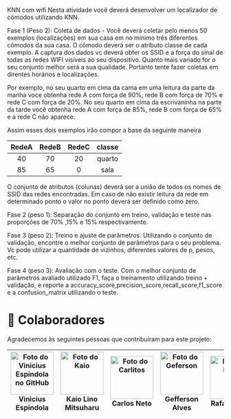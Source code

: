 KNN com wifi
Nesta atividade você deverá desenvolver um localizador de cômodos utilizando KNN.



Fase 1 (Peso 2): Coleta de dados - Você deverá coletar pelo menos 50 exemplos (localizações) em sua casa em no mínimo três diferentes cômodos da sua casa. O cômodo deverá ser o atributo classe de cada exemplo. A captura dos dados vc deverá obter os SSID e a força do sinal de todas as redes WIFI visíveis ao seu dispositivo. Quanto mais variado for o seu conjunto melhor será a sua qualidade. Portanto tente fazer coletas em direntes horários e localizações.



Por exemplo, no seu quarto em cima da cama em uma leitura da parte da manha voce obtenha rede A com força de 90%, rede B com força de 70% e rede C com força de 20%.  No seu quarto em cima da escrivaninha na parte da tarde você obtenha rede A com força de 85%, rede B com força de 65% e a rede C não aparece.



Assim esses dois exemplos irão compor a base da seguinte maneira


| RedeA 	| RedeB 	| RedeC 	| classe 	|
|:-----:	|:-----:	|:-----:	|:------:	|
|   40  	|   70  	|   20  	| quarto 	|
|   85  	|   65  	|   0   	|  sala  	|







O conjunto de atributos (colunas) deverá ser a união de todos os nomes de SSID das redes encontradas. Em caso de não existir leitura da rede em determinado ponto o valor no ponto deverá ser definido como zero.





Fase 2 (peso 1): Separação do conjunto em treino, validação e teste nas proporções de 70% ,15%  e 15% respectivamente. 



Fase 3 (peso 2): Treino e ajuste de parâmetros.  Utilizando o conjunto de validação, encontre o melhor  conjunto de parâmetros para o seu problema. Vc pode utilizar a quantidade de vizinhos, diferentes valores de p, pesos, etc. 





Fase 4 (peso 3): Avaliação com o teste. Com o melhor conjunto de parâmetros avaliado utilizado F1, faça o treinamento utilizando treino + validação, e reporte a accuracy_score,precision_score,recall_score,f1_score e a confusion_matrix utilizando o teste.  


# 🤝 Colaboradores

Agradecemos às seguintes pessoas que contribuíram para este projeto:


| <img  src="https://avatars.githubusercontent.com/u/41531003?v=4"  width="100px;"  alt="Foto do Vinicius Espindola no GitHub"/><br>  Vinicius Espindola 	| <img src="https://avatars.githubusercontent.com/u/43382610?v=4" width="100px;" alt="Foto do Kaio"/><br> Kaio Lino Mitsuharu 	| <img src="https://avatars.githubusercontent.com/u/43504729?v=4" width="100px;" alt="Foto do Carlitos"/><br> Carlos Neto 	| <img src="https://avatars.githubusercontent.com/u/69649310?v=4" width="100px;" alt="Foto do Geferson"/><br> Gefferson Alves 	| <img src="https://avatars.githubusercontent.com/u/40043611?v=4" width="100px;" alt="Foto do Rafel"/><br> Rafael Junio 	|
|--------------------------------------------------------------------------------------------------------------------------------------------------------	|:---------------------------------------------------------------------------------------------------------------------------:	|-------------------------------------------------------------------------------------------------------------------------	|-----------------------------------------------------------------------------------------------------------------------------	|-----------------------------------------------------------------------------------------------------------------------	|

[comment]: <> (<table>)

[comment]: <> (<tr>)

[comment]: <> (<td  align="center">)

[comment]: <> (<a  href="#">)

[comment]: <> (<img  src="https://avatars2.githubusercontent.com/u/41531003?s=460&v=4"  width="100px;"  alt="Foto do Vinicius Espindola no GitHub"/><br>)

[comment]: <> (<sub>)

[comment]: <> (<b>Vinicius Espindola</b>)

[comment]: <> (</sub>)

[comment]: <> (</a>)

[comment]: <> (</td>)


[comment]: <> (<td align="center">)

[comment]: <> (<a href="#">)

[comment]: <> (<img src="https://avatars.githubusercontent.com/u/43382610?v=4" width="100px;" alt="Foto do Mark Zuckerberg"/><br>)

[comment]: <> (<sub>)

[comment]: <> (<b>Kaio Lino Mitsuharu</b>)

[comment]: <> (</sub>)

[comment]: <> (</a>)

[comment]: <> (</td>)

[comment]: <> (<td align="center">)

[comment]: <> (<a href="#">)

[comment]: <> (<img src="https://avatars.githubusercontent.com/u/43504729?v=4" width="100px;" alt="Foto do Carlitos"/><br>)

[comment]: <> (<sub>)

[comment]: <> (<b>Carlos Neto</b>)

[comment]: <> (</sub>)

[comment]: <> (</a>)

[comment]: <> (</td>)

[comment]: <> (<td align="center">)

[comment]: <> (<a href="#">)

[comment]: <> (<img src="https://avatars.githubusercontent.com/u/69649310?v=4" width="100px;" alt="Foto do Carlitos"/><br>)

[comment]: <> (<sub>)

[comment]: <> (<b>Gefferson Alves</b>)

[comment]: <> (</sub>)

[comment]: <> (</a>)

[comment]: <> (</td>)

[comment]: <> (<td align="center">)

[comment]: <> (<a href="#">)

[comment]: <> (<img src="https://avatars.githubusercontent.com/u/40043611?v=4" width="100px;" alt="Foto do Rafael Junio"/><br>)

[comment]: <> (<sub>)

[comment]: <> (<b>Gefferson Alves</b>)

[comment]: <> (</sub>)

[comment]: <> (</a>)

[comment]: <> (</td>)

[comment]: <> (</tr>)

[comment]: <> (</table>)





